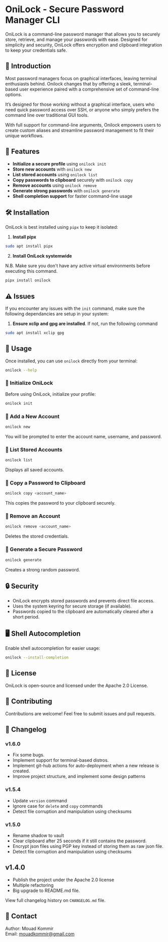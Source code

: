 # OniLock - Secure Password Manager CLI

OniLock is a command-line password manager that allows you to securely store, retrieve, and manage your passwords with ease. Designed for simplicity and security, OniLock offers encryption and clipboard integration to keep your credentials safe.


## 📖 Introduction
Most password managers focus on graphical interfaces, leaving terminal enthusiasts behind. Onilock changes that by offering a sleek, terminal-based user experience paired with a comprehensive set of command-line options.

It’s designed for those working without a graphical interface, users who need quick password access over SSH, or anyone who simply prefers the command line over traditional GUI tools.

With full support for command-line arguments, Onilock empowers users to create custom aliases and streamline password management to fit their unique workflows.


## 🚀 Features
- **Initialize a secure profile** using `onilock init`
- **Store new accounts** with `onilock new`
- **List stored accounts** using `onilock list`
- **Copy passwords to clipboard** securely with `onilock copy`
- **Remove accounts** using `onilock remove`
- **Generate strong passwords** with `onilock generate`
- **Shell completion support** for faster command-line usage


## 🛠 Installation

OniLock is best installed using `pipx` to keep it isolated:

1. **Install pipx**
```sh
sudo apt install pipx
```

2. **Install OniLock systemwide**

N.B. Make sure you don't have any active virtual environments before executing this command.

```sh
pipx install onilock
```


## ⚠️  Issues

If you encounter any issues with the `init` command, make sure the following dependancies are setup in your system:

1. **Ensure xclip and gpg are installed**. If not, run the following command
```sh
sudo apt install xclip gpg
```


## 📌 Usage
Once installed, you can use `onilock` directly from your terminal:

```sh
onilock --help
```

### 🔹 Initialize OniLock
Before using OniLock, initialize your profile:
```sh
onilock init
```

### 🔹 Add a New Account
```sh
onilock new
```
You will be prompted to enter the account name, username, and password.

### 🔹 List Stored Accounts
```sh
onilock list
```
Displays all saved accounts.

### 🔹 Copy a Password to Clipboard
```sh
onilock copy <account_name>
```
This copies the password to your clipboard securely.

### 🔹 Remove an Account
```sh
onilock remove <account_name>
```
Deletes the stored credentials.

### 🔹 Generate a Secure Password
```sh
onilock generate
```
Creates a strong random password.


## 🔒 Security
- OniLock encrypts stored passwords and prevents direct file access.
- Uses the system keyring for secure storage (if available).
- Passwords copied to the clipboard are automatically cleared after a short period.


## 🖥️ Shell Autocompletion
Enable shell autocompletion for easier usage:
```sh
onilock --install-completion
```


## 📜 License
OniLock is open-source and licensed under the Apache 2.0 License.


## 🤝 Contributing
Contributions are welcome! Feel free to submit issues and pull requests.


## 📝 Changelog

### v1.6.0
- Fix some bugs.
- Implement support for terminal-based distros.
- Implement git-hub actions for auto-deployment when a new release is created.
- Improve project structure, and implement some design patterns

### v1.5.4
- Update `version` command
- Ignore case for `delete` and `copy` commands
- Detect file corruption and manipulation using checksums

### v1.5.0
- Rename shadow to vault
- Clear clipboard after 25 seconds if it still contains the password.
- Encrypt json files using PGP key instead of storing them as raw json file.
- Detect file corruption and manipulation using checksums

## v1.4.0
- Publish the project under the Apache 2.0 license
- Multiple refactoring
- Big upgrade to README.md file.

View full changelog history on `CHANGELOG.md` file.


## 📧 Contact
Author: Mouad Kommir  
Email: mouadkommir@gmail.com

